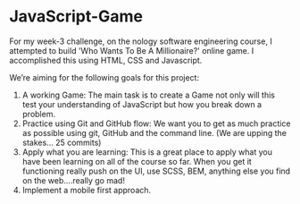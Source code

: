 # JavaScript-Game
For my week-3 challenge, on the nology software engineering course, I attempted to build 'Who Wants To Be A Millionaire?' online game. I accomplished this using HTML, CSS and Javascript.

We’re aiming for the following goals for this project:

1. A working Game: The main task is to create a Game not only will this test your 
understanding of JavaScript but how you break down a problem. 
2. Practice using Git and GitHub flow: We want you to get as much practice as possible 
using git, GitHub and the command line. (We are upping the stakes... 25 commits)
3. Apply what you are learning: This is a great place to apply what you have been 
learning on all of the course so far. When you get it functioning really push on the UI, 
use SCSS, BEM, anything else you find on the web....really go mad!
4. Implement a mobile first approach.


